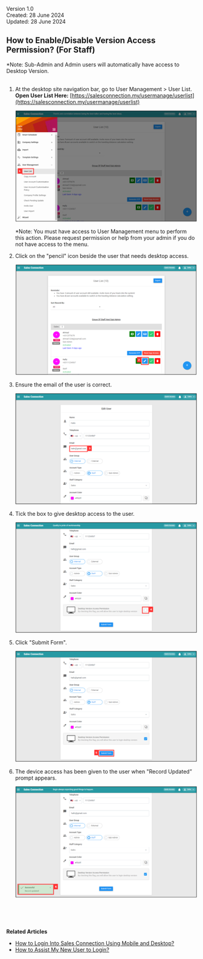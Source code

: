 Version 1.0<br>
Created: 28 June 2024<br>
Updated: 28 June 2024<br>
## How to Enable/Disable Version Access Permission? (For Staff)

*Note: Sub-Admin and Admin users will automatically have access to Desktop Version.<br><br>

1. At the desktop site navigation bar, go to User Management > User List.<br>
   **Open User List Here:** [https://salesconnection.my/usermanage/userlist](https://salesconnection.my/usermanage/userlist)<br>

   <p align="center">
      <img src="img/Enable_Version_Access_Permission_Step_1.png" alt="Enable Version Access Permission Step 1">
   </p>
     
   *Note: You must have access to User Management menu to perform this action. Please request permission or help from your admin if you do not have access to the menu.<br>
   
2. Click on the "pencil" icon beside the user that needs desktop access.<br>

   <p align="center">
      <img src="img/Enable_Version_Access_Permission_Step_2.png" alt="Enable Version Access Permission Step 2">
   </p>
     
3. Ensure the email of the user is correct.<br>
  
   <p align="center">
      <img src="img/Enable_Version_Access_Permission_Step_3.png" alt="Enable Version Access Permission Step 3">
   </p>

4. Tick the box to give desktop access to the user.<br>

   <p align="center">
      <img src="img/Enable_Version_Access_Permission_Step_4.png" alt="Enable Version Access Permission Step 4">
   </p>

5. Click "Submit Form".<br>

   <p align="center">
      <img src="img/Enable_Version_Access_Permission_Step_5.png" alt="Enable Version Access Permission Step 5">
   </p>

6. The device access has been given to the user when "Record Updated” prompt appears.<br>

   <p align="center">
      <img src="img/Enable_Version_Access_Permission_Step_6.png" alt="Enable Version Access Permission Step 6">
   </p>
  <br><br><br>

**Related Articles**
- [How to Login Into Sales Connection Using Mobile and Desktop?](Login.md)
- [How to Assist My New User to Login?](New_User_Login.md)

<!-- [Link Text](https://salesconnection.github.io/Sales-Connection-Support/Enable_Disable_Version_Access_Permission.html) -->

